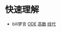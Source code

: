 # 快速理解
* bili梦言
[ODE](https://www.bilibili.com/video/BV1RD4y1Y72u/?spm_id_from=333.788.top_right_bar_window_history.content.click)
[高数](https://www.bilibili.com/video/BV1YT421i7SB/?p=58&spm_id_from=333.788.top_right_bar_window_history.content.click&vd_source=200de2063d50f5bf2560cfd0c5dd0c61)
[线代](https://www.bilibili.com/video/BV1Yi421Y7nE/?spm_id_from=333.788.top_right_bar_window_history.content.click&vd_source=200de2063d50f5bf2560cfd0c5dd0c61)